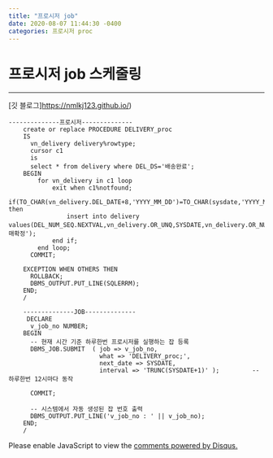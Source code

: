 ```yaml
---
title: "프로시저 job"
date: 2020-08-07 11:44:30 -0400
categories: 프로시저 proc
---
```


# 프로시저 job 스케줄링 
- - -
[깃 블로그]https://nmlkj123.github.io/)
```
--------------프로시저--------------
    create or replace PROCEDURE DELIVERY_proc
    IS
      vn_delivery delivery%rowtype;
      cursor c1
      is
      select * from delivery where DEL_DS='배송완료';
    BEGIN
        for vn_delivery in c1 loop
            exit when c1%notfound;
            if(TO_CHAR(vn_delivery.DEL_DATE+8,'YYYY_MM_DD')=TO_CHAR(sysdate,'YYYY_MM_DD')) then
                insert into delivery values(DEL_NUM_SEQ.NEXTVAL,vn_delivery.OR_UNQ,SYSDATE,vn_delivery.OR_NUM,'구매확정');
            end if;
        end loop;
      COMMIT;

    EXCEPTION WHEN OTHERS THEN
      ROLLBACK;
      DBMS_OUTPUT.PUT_LINE(SQLERRM);
    END;
    /
    
    --------------JOB--------------
     DECLARE
      v_job_no NUMBER;
    BEGIN
      -- 현재 시간 기준 하루한번 프로시저를 실행하는 잡 등록
      DBMS_JOB.SUBMIT  ( job => v_job_no, 
                         what => 'DELIVERY_proc;',
                         next_date => SYSDATE,
                         interval => 'TRUNC(SYSDATE+1)' );         -- 하루한번 12시마다 동작

      COMMIT;

      -- 시스템에서 자동 생성된 잡 번호 출력
      DBMS_OUTPUT.PUT_LINE('v_job_no : ' || v_job_no);
    END;
    /

```
<div id="disqus_thread"></div>
<script>

/**
*  RECOMMENDED CONFIGURATION VARIABLES: EDIT AND UNCOMMENT THE SECTION BELOW TO INSERT DYNAMIC VALUES FROM YOUR PLATFORM OR CMS.
*  LEARN WHY DEFINING THESE VARIABLES IS IMPORTANT: https://disqus.com/admin/universalcode/#configuration-variables*/
/*
var disqus_config = function () {
this.page.url = PAGE_URL;  // Replace PAGE_URL with your page's canonical URL variable
this.page.identifier = PAGE_IDENTIFIER; // Replace PAGE_IDENTIFIER with your page's unique identifier variable
};
*/
(function() { // DON'T EDIT BELOW THIS LINE
var d = document, s = d.createElement('script');
s.src = 'https://cookie-4.disqus.com/embed.js';
s.setAttribute('data-timestamp', +new Date());
(d.head || d.body).appendChild(s);
})();
</script>
<noscript>Please enable JavaScript to view the <a href="https://disqus.com/?ref_noscript">comments powered by Disqus.</a></noscript>
